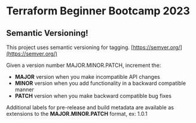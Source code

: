# Terraform Beginner Bootcamp 2023

## Semantic Versioning!
This project uses semantic versioning for tagging.
[https://semver.org/](https://semver.org/)

Given a version number MAJOR.MINOR.PATCH, increment the:

- **MAJOR** version when you make incompatible API changes
- **MINOR** version when you add functionality in a backward compatible manner
- **PATCH** version when you make backward compatible bug fixes

Additional labels for pre-release and build metadata are available as extensions to the **MAJOR.MINOR.PATCH** format, ex: 1.0.1